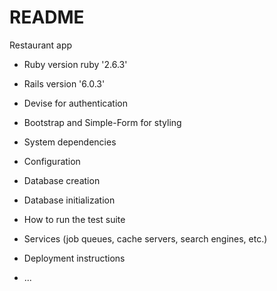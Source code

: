 # README

Restaurant app

* Ruby version ruby '2.6.3'

* Rails version '6.0.3'

* Devise for authentication

* Bootstrap and Simple-Form for styling  

* System dependencies

* Configuration

* Database creation

* Database initialization

* How to run the test suite

* Services (job queues, cache servers, search engines, etc.)

* Deployment instructions

* ...
